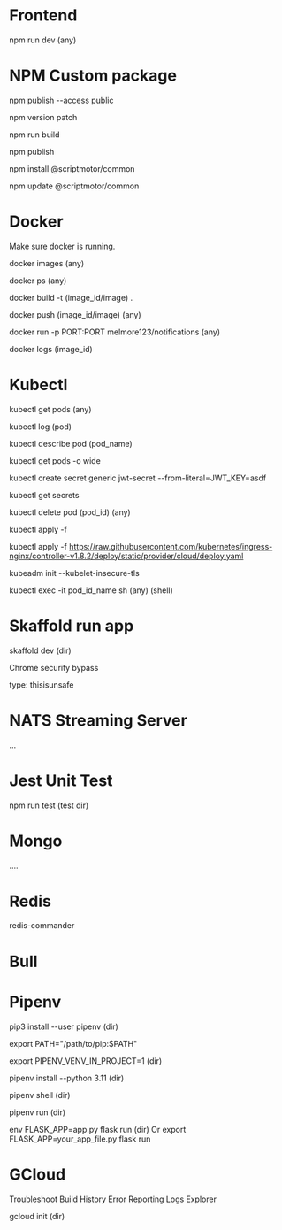 
# Frontend 

npm run dev (any)


# NPM Custom package

npm publish --access public

npm version patch 

npm run build

npm publish 

npm install @scriptmotor/common

npm update @scriptmotor/common

# Docker
Make sure docker is running. 

docker images (any) 

docker ps (any)

docker build -t (image_id/image)  .

docker push (image_id/image) (any)

docker run -p PORT:PORT melmore123/notifications (any)

docker logs (image_id)


# Kubectl

kubectl get pods (any)

kubectl log (pod)

kubectl describe pod (pod_name)

kubectl get pods -o wide 

kubectl create secret generic jwt-secret --from-literal=JWT_KEY=asdf

kubectl get secrets

kubectl delete pod (pod_id) (any)

kubectl apply -f 

kubectl apply -f https://raw.githubusercontent.com/kubernetes/ingress-nginx/controller-v1.8.2/deploy/static/provider/cloud/deploy.yaml

kubeadm init --kubelet-insecure-tls

kubectl exec -it pod_id_name sh (any) (shell)

# Skaffold run app 

skaffold dev (dir)


Chrome security bypass

type: thisisunsafe


# NATS Streaming Server

…

# Jest Unit Test

npm run test (test dir)


# Mongo 

….

# Redis 

redis-commander


# Bull



# Pipenv

pip3 install --user pipenv (dir)

export PATH="/path/to/pip:$PATH"

export PIPENV_VENV_IN_PROJECT=1 (dir)

pipenv install --python 3.11 (dir)

pipenv shell  (dir)

pipenv run (dir)
 
env FLASK_APP=app.py flask run (dir)
Or
export FLASK_APP=your_app_file.py
flask run

# GCloud

Troubleshoot 
Build History
Error Reporting
Logs Explorer

gcloud init (dir)
